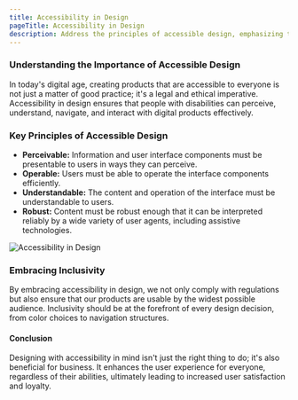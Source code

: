 ```yaml
---
title: Accessibility in Design
pageTitle: Accessibility in Design
description: Address the principles of accessible design, emphasizing the need for inclusivity in digital products.
---
```


### Understanding the Importance of Accessible Design

In today's digital age, creating products that are accessible to everyone is not just a matter of good practice; it's a legal and ethical imperative. Accessibility in design ensures that people with disabilities can perceive, understand, navigate, and interact with digital products effectively. 

### Key Principles of Accessible Design

- **Perceivable:** Information and user interface components must be presentable to users in ways they can perceive.
- **Operable:** Users must be able to operate the interface components efficiently.
- **Understandable:** The content and operation of the interface must be understandable to users.
- **Robust:** Content must be robust enough that it can be interpreted reliably by a wide variety of user agents, including assistive technologies.

![Accessibility in Design](/assets/images/Rectangle2_10.webp)

### Embracing Inclusivity 

By embracing accessibility in design, we not only comply with regulations but also ensure that our products are usable by the widest possible audience. Inclusivity should be at the forefront of every design decision, from color choices to navigation structures.

#### Conclusion

Designing with accessibility in mind isn't just the right thing to do; it's also beneficial for business. It enhances the user experience for everyone, regardless of their abilities, ultimately leading to increased user satisfaction and loyalty.